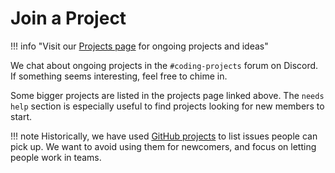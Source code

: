 # Join a Project

!!! info "Visit our [Projects page](https://mineinabyss.notion.site/ccd8673db5254ce1b5eaa8f23f250262?v=a3f778813db04319945a85299036346c) for ongoing projects and ideas"

We chat about ongoing projects in the `#coding-projects` forum on Discord. If something seems interesting, feel free to chime in.

Some bigger projects are listed in the projects page linked above. The `needs help` section is especially useful to find projects looking for new members to start.

!!! note
    Historically, we have used [GitHub projects](https://github.com/orgs/MineInAbyss/projects?type=beta) to list issues people can pick up. We want to avoid using them for newcomers, and focus on letting people work in teams.
